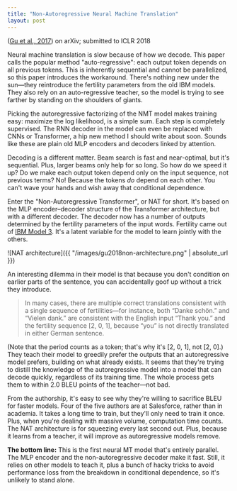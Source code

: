 ```yaml
---
title: "Non-Autoregressive Neural Machine Translation"
layout: post
---
```


([Gu et al., 2017](https://arxiv.org/pdf/1711.02281)) on arXiv; submitted to ICLR 2018

Neural machine translation is slow because of how we decode. This paper calls the popular method "auto-regressive": each output token depends on all previous tokens. This is inherently sequential and cannot be parallelized, so this paper introduces the workaround. There's nothing new under the sun—they reintroduce the fertility parameters from the old IBM models. They also rely on an auto-regressive teacher, so the model is trying to see farther by standing on the shoulders of giants.

<!--more-->

Picking the autoregressive factorizing of the NMT model makes training easy: maximize the log likelihood, is a simple sum. Each step is completely supervised. The RNN decoder in the model can even be replaced with CNNs or Transformer, a hip new method I should write about soon. Sounds like these are plain old MLP encoders and decoders linked by attention.

Decoding is a different matter. Beam search is fast and near-optimal, but it's sequential. Plus, larger beams only help for so long. So how do we speed it up? Do we make each output token depend only on the input sequence, not previous terms? No! Because the tokens *do* depend on each other. You can't wave your hands and wish away that conditional dependence.

Enter the "Non-Autoregressive Transformer", or NAT for short. It's based on the MLP encoder–decoder structure of the Transformer architecture, but with a different decoder. The decoder now has a number of outputs determined by the fertility parameters of the input words. Fertility came out of [IBM Model 3](https://en.wikipedia.org/wiki/IBM_alignment_models#Model_3). It's a latent variable for the model to learn jointly with the others.

![NAT architecture]({{ "/images/gu2018non-architecture.png" | absolute_url }})

An interesting dilemma in their model is that because you don't condition on earlier parts of the sentence, you can accidentally goof up without a trick they introduce. 

> In many cases, there are multiple correct translations consistent with a single sequence of fertilities—for instance, both “Danke schön.” and “Vielen dank.” are consistent with the English input “Thank you.” and the fertility sequence [2, 0, 1], because “you” is not directly translated in either German sentence.

(Note that the period counts as a token; that's why it's [2, 0, 1], not [2, 0].) They teach their model to greedily prefer the outputs that an autoregressive model prefers, building on what already exists. It seems that they're trying to distill the knowledge of the autoregressive model into a model that can decode quickly, regardless of its training time. The whole process gets them to within 2.0 BLEU points of the teacher—not bad.

From the authorship, it's easy to see why they're willing to sacrifice BLEU for faster models. Four of the five authors are at Salesforce, rather than in academia. It takes a long time to train, but they'll only need to train it once. Plus, when you're dealing with massive volume, computation time counts. The NAT architecture is for squeezing every last second out. Plus, because it learns from a teacher, it will improve as autoregressive models remove.

**The bottom line:** This is the first neural MT model that's entirely parallel. The MLP encoder and the non-autoregressive decoder make it fast. Still, it relies on other models to teach it, plus a bunch of hacky tricks to avoid performance loss from the breakdown in conditional dependence, so it's unlikely to stand alone.

